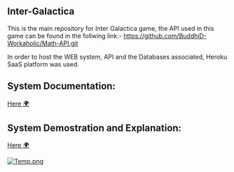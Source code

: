 ## Inter-Galactica

This is the main repository for Inter Galactica game, the API used in this game can be found in the follwing link:-  https://github.com/BuddhiD-Workaholic/Math-API.git 

In order to host the WEB system, API and the Databases associated, Heroku SaaS platform was used. 

## System Documentation: 
<a target="_blank" href="https://mega.nz/file/S4RziRwC#47UFedij7LdTT9RNSvniNS4VXSm-saXlMORL7j5Lu-8">Here 🌍</a>

## System Demostration and Explanation: 
<a target="_blank" href="https://mega.nz/file/ClIiUZII#Y62RJteEFwYbmUpgR305CzL79skrJCSufe444aqg1GM">Here 🌍</a>

[![Temp.png](https://i.postimg.cc/W3RMvzXb/Temp.png)](https://postimg.cc/FfZfb9M2)
